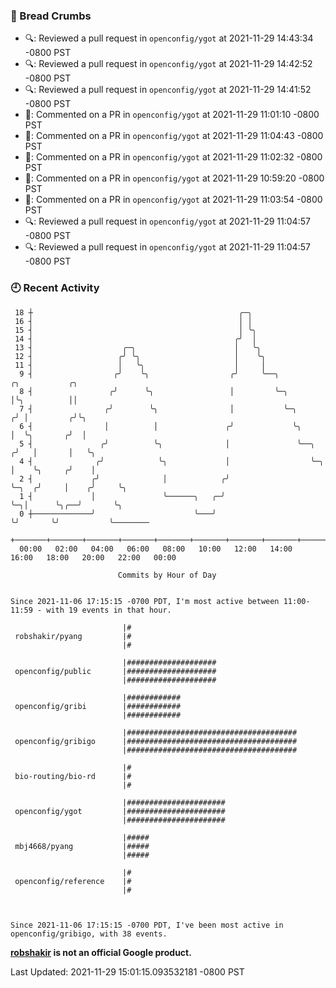 ### 🍞 Bread Crumbs

 * 🔍: Reviewed a pull request in  `openconfig/ygot` at 2021-11-29 14:43:34 -0800 PST
 * 🔍: Reviewed a pull request in  `openconfig/ygot` at 2021-11-29 14:42:52 -0800 PST
 * 🔍: Reviewed a pull request in  `openconfig/ygot` at 2021-11-29 14:41:52 -0800 PST
 * 💬: Commented on a PR in  `openconfig/ygot` at 2021-11-29 11:01:10 -0800 PST
 * 💬: Commented on a PR in  `openconfig/ygot` at 2021-11-29 11:04:43 -0800 PST
 * 💬: Commented on a PR in  `openconfig/ygot` at 2021-11-29 11:02:32 -0800 PST
 * 💬: Commented on a PR in  `openconfig/ygot` at 2021-11-29 10:59:20 -0800 PST
 * 💬: Commented on a PR in  `openconfig/ygot` at 2021-11-29 11:03:54 -0800 PST
 * 🔍: Reviewed a pull request in  `openconfig/ygot` at 2021-11-29 11:04:57 -0800 PST
 * 🔍: Reviewed a pull request in  `openconfig/ygot` at 2021-11-29 11:04:57 -0800 PST

### 🕘 Recent Activity
```
 18 ┼                                              ╭─╮
 16 ┤                                              │ │
 15 ┤                                              │ ╰╮
 14 ┤                                             ╭╯  │
 13 ┤                    ╭─╮                      │   ╰╮
 12 ┤                   ╭╯ ╰╮                     │    ╰╮
 11 ┤                   │   ╰╮                    │     │
  9 ┤                  ╭╯    ╰╮                  ╭╯     ╰──╮                 ╭╮           ╭╮
  8 ┤                 ╭╯      ╰╮                 │         ╰─╮               │╰╮          ││
  7 ┤                ╭╯        ╰╮                │           ╰─╮            ╭╯ │         ╭╯╰╮
  6 ┤                │          │               ╭╯             ╰╮           │  ╰╮       ╭╯  │
  5 ┤               ╭╯          ╰╮              │               ╰──╮       ╭╯   │       │   ╰╮
  4 ┤              ╭╯            ╰╮             │                  ╰─╮     │    ╰╮     ╭╯    │
  2 ┤             ╭╯              │            ╭╯                    ╰─╮  ╭╯     │    ╭╯     ╰╮
  1 ┤             │               ╰──────╮   ╭─╯                       ╰─╮│      ╰╮╭──╯       ╰╮
  0 ┼─────────────╯                      ╰───╯                           ╰╯       ╰╯           ╰────────
    +───────+───────+───────+───────+───────+───────+───────+───────+───────+───────+───────+───────+────
  00:00   02:00   04:00   06:00   08:00   10:00   12:00   14:00   16:00   18:00   20:00   22:00   00:00   

						Commits by Hour of Day


Since 2021-11-06 17:15:15 -0700 PDT, I'm most active between 11:00-11:59 - with 19 events in that hour.

```



```
                         |#
 robshakir/pyang         |#
                         |#

                         |####################
 openconfig/public       |####################
                         |####################

                         |############
 openconfig/gribi        |############
                         |############

                         |######################################
 openconfig/gribigo      |######################################
                         |######################################

                         |#
 bio-routing/bio-rd      |#
                         |#

                         |######################
 openconfig/ygot         |######################
                         |######################

                         |#####
 mbj4668/pyang           |#####
                         |#####

                         |#
 openconfig/reference    |#
                         |#



Since 2021-11-06 17:15:15 -0700 PDT, I've been most active in openconfig/gribigo, with 38 events.

```
**[robshakir](mailto:robjs@google.com) is not an official Google product.**  


Last Updated: 2021-11-29 15:01:15.093532181 -0800 PST
